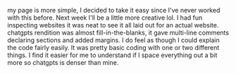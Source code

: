 my page is more simple, I decided to take it easy since I've never worked with this before. Next week I'll be a little more creative lol. I had fun inspecting websites it was neat to see it all laid out for an actual website. 
chatgpts rendition was almost fill-in-the-blanks, it gave multi-line comments declaring sections and added margins. I do feel as though 
I could explain the code fairly easily. It was pretty basic coding with one or two different things. I find it easier for me to understand if
I space everything out a bit more so chatgpts is denser than mine. 


